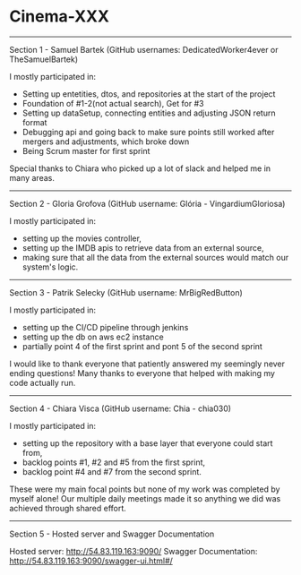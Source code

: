 # Cinema-XXX

-------------------------------------------------------------------------------------------------
Section 1 - Samuel Bartek (GitHub usernames: DedicatedWorker4ever or TheSamuelBartek)

I mostly participated in:
- Setting up entetities, dtos, and repositories at the start of the project
- Foundation of #1-2(not actual search), Get for #3
- Setting up dataSetup, connecting entities and adjusting JSON return format
- Debugging api and going back to make sure points still worked after mergers and adjustments,
  which broke down
- Being Scrum master for first sprint

Special thanks to Chiara who picked up a lot of slack and helped me in many areas.

-------------------------------------------------------------------------------------------------
Section 2 - Gloria Grofova (GitHub username: Glória - VingardiumGloriosa)

I mostly participated in:
- setting up the movies controller,
- setting up the IMDB apis to retrieve data from an external source,
- making sure that all the data from the external sources would match our system's logic.

-------------------------------------------------------------------------------------------------
Section 3 - Patrik Selecky (GitHub username: MrBigRedButton)

I mostly participated in:
- setting up the CI/CD pipeline through jenkins
- setting up the db on aws ec2 instance
- partially point 4 of the first sprint and pont 5 of the second sprint

I would like to thank everyone that patiently answered my seemingly never ending questions!
Many thanks to everyone that helped with making my code actually run.

-------------------------------------------------------------------------------------------------
Section 4 - Chiara Visca (GitHub username: Chia - chia030)

I mostly participated in: 
- setting up the repository with a base layer that everyone could start from,
- backlog points #1, #2 and #5 from the first sprint,
- backlog point #4 and #7 from the second sprint.

These were my main focal points but none of my work was completed by myself alone! 
Our multiple daily meetings made it so anything we did was achieved through shared effort.

-------------------------------------------------------------------------------------------------
Section 5 - Hosted server and Swagger Documentation

Hosted server: http://54.83.119.163:9090/
Swagger Documentation: http://54.83.119.163:9090/swagger-ui.html#/




